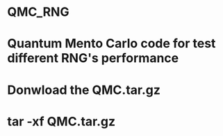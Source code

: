 # QMC_RNG
# Quantum Mento Carlo code for test different RNG's performance
# Donwload the QMC.tar.gz 
# tar -xf QMC.tar.gz

